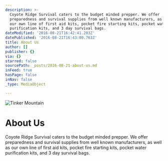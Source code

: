 ```yaml
---
description: >-
  Coyote Ridge Survival caters to the budget minded prepper. We offer
  preparedness and survival supplies from well known manufacturers, as well as
  our own line of first aid kits, pocket fire starting kits, pocket water
  purification kits, and 3 day survival bags.
dateModified: '2016-08-21T16:42:41.203Z'
datePublished: '2016-08-21T16:43:00.763Z'
title: About Us
author: []
publisher: {}
via: {}
starred: false
sourcePath: _posts/2016-08-21-about-us.md
inFeed: true
hasPage: false
inNav: false
_type: MediaObject

---
```

![Tinker Mountain](https://the-grid-user-content.s3-us-west-2.amazonaws.com/bccb98ce-8b9f-4d84-9797-aea36561360d.jpg)

# About Us

Coyote Ridge Survival caters to the budget minded prepper. We offer preparedness and survival supplies from well known manufacturers, as well as our own line of first aid kits, pocket fire starting kits, pocket water purification kits, and 3 day survival bags.
